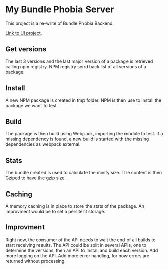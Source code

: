 # My Bundle Phobia Server

This project is a re-write of Bundle Phobia Backend.

[Link to UI project](https://github.com/pierre-hilt/my-bundle-phobia-ui).

## Get versions

The last 3 versions and the last major version of a package is retrieved calling
npm registry. NPM registry send back list of all versions of a package.

## Install

A new NPM package is created in tmp folder. NPM is then use to install the package we want to test.

## Build

The package is then build using Webpack, importing the module to test.
If a missing dependency is found, a new build is started with the missing dependencies as
webpack external.

## Stats

The bundle created is used to calculate the minify size. The content is then Gziped to have the gzip size.

## Caching

A memory caching is in place to store the stats of the package.
An improvment would be to set a persitent storage.

## Improvment

Right now, the consumer of the API needs to wait the end of all builds to start receiving results.
The API could be split in several APIs, one to determine the versions, then an API to install
and build each version.
Add more logging on the API.
Add more error handling, for now errors are returned without processing.
